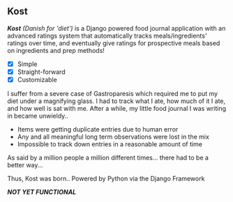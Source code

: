 
## Kost

***Kost*** *(Danish for 'diet')* is a Django powered food journal application with an advanced ratings system that automatically tracks meals/ingredients' ratings over time, and eventually give ratings for prospective meals based on ingredients and prep methods!

- [x] Simple
- [x] Straight-forward
- [x] Customizable

I suffer from a severe case of Gastroparesis which required me to put my diet under a magnifying glass. I had to track what I ate, how much of it I ate, and how well is sat with me. After a while, my little food journal I was writing in became unwieldy..
 - Items were getting duplicate entries due to human error
 - Any and all meaningful long term observations were lost in the mix
 - Impossible to track down entries in a reasonable amount of time

As said by a million people a million different times... there had to be a better way...

Thus, Kost was born.. Powered by Python via the Django Framework


***NOT YET FUNCTIONAL***
